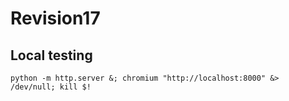 # Revision17

## Local testing

```
python -m http.server &; chromium "http://localhost:8000" &> /dev/null; kill $!
```
